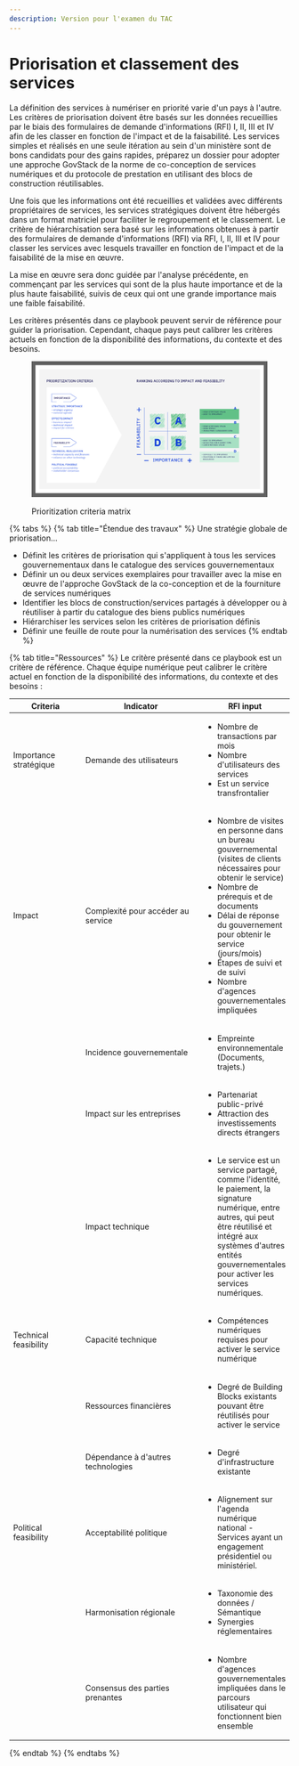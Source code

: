 ```yaml
---
description: Version pour l'examen du TAC
---
```


# Priorisation et classement des services

La définition des services à numériser en priorité varie d'un pays à l'autre. Les critères de priorisation doivent être basés sur les données recueillies par le biais des formulaires de demande d'informations (RFI) I, II, III et IV afin de les classer en fonction de l'impact et de la faisabilité. Les services simples et réalisés en une seule itération au sein d'un ministère sont de bons candidats pour des gains rapides, préparez un dossier pour adopter une approche GovStack de la norme de co-conception de services numériques et du protocole de prestation en utilisant des blocs de construction réutilisables.

Une fois que les informations ont été recueillies et validées avec différents propriétaires de services, les services stratégiques doivent être hébergés dans un format matriciel pour faciliter le regroupement et le classement. Le critère de hiérarchisation sera basé sur les informations obtenues à partir des formulaires de demande d'informations (RFI) via RFI, I, II, III et IV pour classer les services avec lesquels travailler en fonction de l'impact et de la faisabilité de la mise en œuvre.

La mise en œuvre sera donc guidée par l'analyse précédente, en commençant par les services qui sont de la plus haute importance et de la plus haute faisabilité, suivis de ceux qui ont une grande importance mais une faible faisabilité.

Les critères présentés dans ce playbook peuvent servir de référence pour guider la priorisation. Cependant, chaque pays peut calibrer les critères actuels en fonction de la disponibilité des informations, du contexte et des besoins.

<figure><img src="../../.gitbook/assets/Scherm_afbeelding 2023-02-24 om 12.08.27 (1).png" alt=""><figcaption><p>Prioritization criteria matrix</p></figcaption></figure>

{% tabs %}
{% tab title="Étendue des travaux" %}
Une stratégie globale de priorisation...

* Définit les critères de priorisation qui s'appliquent à tous les services gouvernementaux dans le catalogue des services gouvernementaux&#x20;
* Définir un ou deux services exemplaires pour travailler avec la mise en œuvre de l'approche GovStack de la co-conception et de la fourniture de services numériques&#x20;
* Identifier les blocs de construction/services partagés à développer ou à réutiliser à partir du catalogue des biens publics numériques&#x20;
* Hiérarchiser les services selon les critères de priorisation définis&#x20;
* Définir une feuille de route pour la numérisation des services
{% endtab %}

{% tab title="Ressources" %}
Le critère présenté dans ce playbook est un critère de référence. Chaque équipe numérique peut calibrer le critère actuel en fonction de la disponibilité des informations, du contexte et des besoins :

<table data-header-hidden><thead><tr><th width="143.27272727272725">Criteria</th><th width="256">Indicator</th><th>RFI input</th></tr></thead><tbody><tr><td>Importance stratégique</td><td>Demande des utilisateurs</td><td><p></p><ul><li>Nombre de transactions par mois </li><li>Nombre d'utilisateurs des services </li><li>Est un service transfrontalier  </li></ul></td></tr><tr><td>Impact</td><td>Complexité pour accéder au service</td><td><ul><li>Nombre de visites en personne dans un bureau gouvernemental (visites de clients nécessaires pour obtenir le service)</li><li>Nombre de prérequis et de documents </li><li>Délai de réponse du gouvernement pour obtenir le service (jours/mois) </li><li>Étapes de suivi et de suivi </li><li>Nombre d'agences gouvernementales impliquées</li></ul></td></tr><tr><td> </td><td>Incidence gouvernementale</td><td><ul><li>Empreinte environnementale (Documents, trajets.)</li></ul></td></tr><tr><td> </td><td>Impact sur les entreprises</td><td><ul><li>Partenariat public-privé </li><li>Attraction des investissements directs étrangers</li></ul></td></tr><tr><td> </td><td>Impact technique</td><td><ul><li>Le service est un service partagé, comme l'identité, le paiement, la signature numérique, entre autres, qui peut être réutilisé et intégré aux systèmes d'autres entités gouvernementales pour activer les services numériques.</li></ul></td></tr><tr><td>Technical feasibility </td><td>Capacité technique</td><td><ul><li>Compétences numériques requises pour activer le service numérique</li></ul></td></tr><tr><td> </td><td>Ressources financières</td><td><ul><li>Degré de Building Blocks existants pouvant être réutilisés pour activer le service </li></ul></td></tr><tr><td> </td><td>Dépendance à d'autres technologies</td><td><ul><li>Degré d'infrastructure existante</li></ul><p> </p></td></tr><tr><td>Political feasibility  </td><td>Acceptabilité politique</td><td><ul><li>Alignement sur l'agenda numérique national - Services ayant un engagement présidentiel ou ministériel.</li></ul><p> </p></td></tr><tr><td> </td><td>Harmonisation régionale</td><td><ul><li>Taxonomie des données / Sémantique </li><li>Synergies réglementaires </li></ul></td></tr><tr><td> </td><td>Consensus des parties prenantes</td><td><ul><li>Nombre d'agences gouvernementales impliquées dans le parcours utilisateur qui fonctionnent bien ensemble </li></ul></td></tr></tbody></table>
{% endtab %}
{% endtabs %}



